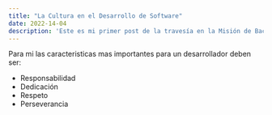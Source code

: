 ```yaml
---
title: "La Cultura en el Desarrollo de Software"
date: 2022-14-04
description: 'Este es mi primer post de la travesía en la Misión de Backend con Node JS de Launch X.'
---
```



Para mi las caracteristicas mas importantes para un desarrollador deben ser:
- Responsabilidad
- Dedicación
- Respeto
- Perseverancia

